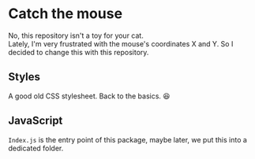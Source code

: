 # Catch the mouse

No, this repository isn't a toy for your cat.  
Lately, I'm very frustrated with the mouse's coordinates X and Y. So I decided to change this with this repository.

## Styles

A good old CSS stylesheet. Back to the basics. 😆

## JavaScript

`Index.js` is the entry point of this package, maybe later, we put this into a dedicated folder.